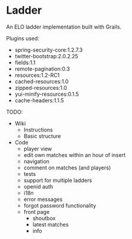 Ladder
======

An ELO ladder implementation built with Grails.

Plugins used:
- spring-security-core:1.2.7.3
- twitter-bootstrap:2.0.2.25
- fields:1.1
- remote-pagination:0.3
- resources:1.2-RC1
- cached-resources:1.0
- zipped-resources:1.0
- yui-minify-resources:0.1.5
- cache-headers:1.1.5


TODO:
- Wiki
  - Instructions
  - Basic structure
- Code
  - player view
  - edit own matches within an hour of insert
  - navigation
  - comment on matches (and players)
  - tests
  - support for multiple ladders
  - openid auth
  - i18n
  - error messages
  - forgot password functionality
  - front page
     - shoutbox
     - latest matches
     - info
